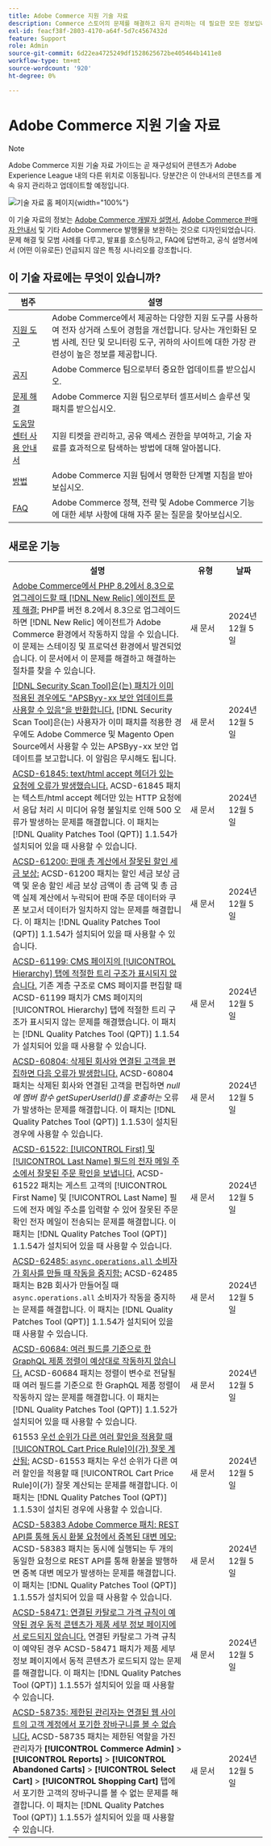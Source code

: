 ```yaml
---
title: Adobe Commerce 지원 기술 자료
description: Commerce 스토어의 문제를 해결하고 유지 관리하는 데 필요한 모든 정보입니다.
exl-id: feacf38f-2803-4170-a64f-5d7c4567432d
feature: Support
role: Admin
source-git-commit: 6d22ea4725249df1528625672be405464b1411e8
workflow-type: tm+mt
source-wordcount: '920'
ht-degree: 0%

---
```


# Adobe Commerce 지원 기술 자료

>[!NOTE]
>
>Adobe Commerce 지원 기술 자료 가이드는 곧 재구성되어 콘텐츠가 Adobe Experience League 내의 다른 위치로 이동됩니다. 당분간은 이 안내서의 콘텐츠를 계속 유지 관리하고 업데이트할 예정입니다.

![기술 자료 홈 페이지](../help/assets/knowledge-base-home-page-cover.jpg){width="100%"}

이 기술 자료의 정보는 [Adobe Commerce 개발자 설명서](https://developer.adobe.com/commerce/docs), [Adobe Commerce 판매자 안내서](https://experienceleague.adobe.com/docs/commerce-admin/user-guides/home.html?lang=ko) 및 기타 Adobe Commerce 발행물을 보완하는 것으로 디자인되었습니다. 문제 해결 및 모범 사례를 다루고, 발표를 호스팅하고, FAQ에 답변하고, 공식 설명서에서 (어떤 이유로든) 언급되지 않은 특정 시나리오를 강조합니다.

## 이 기술 자료에는 무엇이 있습니까?

| 범주 | 설명 |
| --- | --- |
| [지원 도구](/help/support-tools/overview.md) | Adobe Commerce에서 제공하는 다양한 지원 도구를 사용하여 전자 상거래 스토어 경험을 개선합니다. 당사는 개인화된 모범 사례, 진단 및 모니터링 도구, 귀하의 사이트에 대한 가장 관련성이 높은 정보를 제공합니다. |
| [공지](/help/announcements/overview.md) | Adobe Commerce 팀으로부터 중요한 업데이트를 받으십시오. |
| [문제 해결](/help/troubleshooting/overview.md) | Adobe Commerce 지원 팀으로부터 셀프서비스 솔루션 및 패치를 받으십시오. |
| [도움말 센터 사용 안내서](/help/help-center-guide/help-center/magento-help-center-user-guide.md) | 지원 티켓을 관리하고, 공유 액세스 권한을 부여하고, 기술 자료를 효과적으로 탐색하는 방법에 대해 알아봅니다. |
| [방법](/help/how-to/overview.md) | Adobe Commerce 지원 팀에서 명확한 단계별 지침을 받아 보십시오. |
| [FAQ](/help/faq/overview.md) | Adobe Commerce 정책, 전략 및 Adobe Commerce 기능에 대한 세부 사항에 대해 자주 묻는 질문을 찾아보십시오. |

## 새로운 기능

<table style="width:100%">
  <tr>
    <th style="width:70%">설명</th>
    <th style="width:15%">유형</th>
    <th style="width:15%">날짜</th>
  </tr>

<tr>
    <td>
    <a href="https://experienceleague.adobe.com/ko/docs/experience-cloud-kcs/kbarticles/ka-25301">Adobe Commerce에서 PHP 8.2에서 8.3으로 업그레이드할 때 [!DNL New Relic] 에이전트 문제 해결:</a> PHP를 버전 8.2에서 8.3으로 업그레이드하면 [!DNL New Relic] 에이전트가 Adobe Commerce 환경에서 작동하지 않을 수 있습니다. 이 문제는 스테이징 및 프로덕션 환경에서 발견되었습니다. 이 문서에서 이 문제를 해결하고 해결하는 절차를 찾을 수 있습니다.
    </td>
    <td>새 문서 </td>
    <td>2024년 12월 5일</td>
  </tr>

<tr>
    <td>
    <a href="https://experienceleague.adobe.com/ko/docs/experience-cloud-kcs/kbarticles/ka-25321">[!DNL Security Scan Tool]은(는) 패치가 이미 적용된 경우에도 "APSByy-xx 보안 업데이트를 사용할 수 있음"을 반환합니다.</a> [!DNL Security Scan Tool]은(는) 사용자가 이미 패치를 적용한 경우에도 Adobe Commerce 및 Magento Open Source에서 사용할 수 있는 APSByy-xx 보안 업데이트를 보고합니다. 이 알림은 무시해도 됩니다.
    </td>
    <td>새 문서 </td>
    <td>2024년 12월 5일</td>
  </tr>

<tr>
    <td>
    <a href="https://experienceleague.adobe.com/ko/docs/commerce-operations/tools/quality-patches-tool/patches-available-in-qpt/v1-1-54/acsd-61845-error-occurs-for-requests-with-text-html-accept-header">ACSD-61845: text/html accept 헤더가 있는 요청에 오류가 발생했습니다.</a> ACSD-61845 패치는 텍스트/html accept 헤더만 있는 HTTP 요청에서 응답 처리 시 미디어 유형 불일치로 인해 500 오류가 발생하는 문제를 해결합니다. 이 패치는 [!DNL Quality Patches Tool (QPT)] 1.1.54가 설치되어 있을 때 사용할 수 있습니다.
    </td>
    <td>새 문서 </td>
    <td>2024년 12월 5일</td>
  </tr>

<tr>
    <td>
    <a href="https://experienceleague.adobe.com/ko/docs/commerce-operations/tools/quality-patches-tool/patches-available-in-qpt/v1-1-54/acsd-61200-fixes-discount-tax-compensation-in-sales-total-calculations">ACSD-61200: 판매 총 계산에서 잘못된 할인 세금 보상:</a> ACSD-61200 패치는 할인 세금 보상 금액 및 운송 할인 세금 보상 금액이 총 금액 및 총 금액 실제 계산에서 누락되어 판매 주문 데이터와 쿠폰 보고서 데이터가 일치하지 않는 문제를 해결합니다. 이 패치는 [!DNL Quality Patches Tool (QPT)] 1.1.54가 설치되어 있을 때 사용할 수 있습니다.
    </td>
    <td>새 문서 </td>
    <td>2024년 12월 5일</td>
  </tr>

<tr>
    <td>
    <a href="https://experienceleague.adobe.com/ko/docs/commerce-operations/tools/quality-patches-tool/patches-available-in-qpt/v1-1-54/acsd-61199-cms-page-hierarchy-tab-doesnt-display-proper-tree-structure">ACSD-61199: CMS 페이지의 [!UICONTROL Hierarchy] 탭에 적절한 트리 구조가 표시되지 않습니다.</a> 기존 계층 구조로 CMS 페이지를 편집할 때 ACSD-61199 패치가 CMS 페이지의 [!UICONTROL Hierarchy] 탭에 적절한 트리 구조가 표시되지 않는 문제를 해결했습니다. 이 패치는 [!DNL Quality Patches Tool (QPT)] 1.1.54가 설치되어 있을 때 사용할 수 있습니다.
    </td>
    <td>새 문서 </td>
    <td>2024년 12월 5일</td>
  </tr>

<tr>
    <td>
    <a href="https://experienceleague.adobe.com/ko/docs/commerce-operations/tools/quality-patches-tool/patches-available-in-qpt/v1-1-53/acsd-60804-editing-customer-linked-to-deleted-company-causes-error">ACSD-60804: 삭제된 회사와 연결된 고객을 편집하면 다음 오류가 발생합니다.</a> ACSD-60804 패치는 삭제된 회사와 연결된 고객을 편집하면 <em>null에 멤버 함수 getSuperUserId()를 호출하는 </em> 오류가 발생하는 문제를 해결합니다. 이 패치는 [!DNL Quality Patches Tool (QPT)] 1.1.53이 설치된 경우에 사용할 수 있습니다.
    </td>
    <td>새 문서 </td>
    <td>2024년 12월 5일</td>
  </tr>

<tr>
    <td>
    <a href="https://experienceleague.adobe.com/ko/docs/commerce-operations/tools/quality-patches-tool/patches-available-in-qpt/v1-1-54/acsd-61522-email-in-name-fields-sends-invalid-order-confirmations">ACSD-61522: [!UICONTROL First] 및 [!UICONTROL Last Name] 필드의 전자 메일 주소에서 잘못된 주문 확인을 보냅니다.</a> ACSD-61522 패치는 게스트 고객의 [!UICONTROL First Name] 및 [!UICONTROL Last Name] 필드에 전자 메일 주소를 입력할 수 있어 잘못된 주문 확인 전자 메일이 전송되는 문제를 해결합니다. 이 패치는 [!DNL Quality Patches Tool (QPT)] 1.1.54가 설치되어 있을 때 사용할 수 있습니다.
    </td>
    <td>새 문서 </td>
    <td>2024년 12월 5일</td>
  </tr>

<tr>
    <td>
    <a href="https://experienceleague.adobe.com/ko/docs/commerce-operations/tools/quality-patches-tool/patches-available-in-qpt/v1-1-54/acsd-62485-async-operations-all-consumer-stops-working-when-company-is-created">ACSD-62485: <code>async.operations.all</code> 소비자가 회사를 만들 때 작동을 중지함:</a> ACSD-62485 패치는 B2B 회사가 만들어질 때 <code>async.operations.all</code> 소비자가 작동을 중지하는 문제를 해결합니다. 이 패치는 [!DNL Quality Patches Tool (QPT)] 1.1.54가 설치되어 있을 때 사용할 수 있습니다.
    </td>
    <td>새 문서 </td>
    <td>2024년 12월 5일</td>
  </tr>

<tr>
    <td>
    <a href="https://experienceleague.adobe.com/ko/docs/commerce-operations/tools/quality-patches-tool/patches-available-in-qpt/v1-1-52/acsd-60684-graphql-product-sorting-by-multiple-fields-does-not-work-as-expected">ACSD-60684: 여러 필드를 기준으로 한 GraphQL 제품 정렬이 예상대로 작동하지 않습니다.</a> ACSD-60684 패치는 정렬이 변수로 전달될 때 여러 필드를 기준으로 한 GraphQL 제품 정렬이 작동하지 않는 문제를 해결합니다. 이 패치는 [!DNL Quality Patches Tool (QPT)] 1.1.52가 설치되어 있을 때 사용할 수 있습니다.
    </td>
    <td>새 문서 </td>
    <td>2024년 12월 5일</td>
  </tr>

<tr>
    <td>
    61553 <a href="https://experienceleague.adobe.com/ko/docs/commerce-operations/tools/quality-patches-tool/patches-available-in-qpt/v1-1-53/acsd-61553-cart-price-rule-discounts-are-incorrectly-calculated-when-multiple-discounts-with-different-priorities-are-applied">우선 순위가 다른 여러 할인을 적용할 때 [!UICONTROL Cart Price Rule]이(가) 잘못 계산됨:</a> ACSD-61553 패치는 우선 순위가 다른 여러 할인을 적용할 때 [!UICONTROL Cart Price Rule]이(가) 잘못 계산되는 문제를 해결합니다. 이 패치는 [!DNL Quality Patches Tool (QPT)] 1.1.53이 설치된 경우에 사용할 수 있습니다.
    </td>
    <td>새 문서 </td>
    <td>2024년 12월 5일</td>
  </tr>

<tr>
    <td>
    <a href="https://experienceleague.adobe.com/ko/docs/commerce-operations/tools/quality-patches-tool/patches-available-in-qpt/v1-1-55/acsd-58383-duplicate-credit-memos-from-simultaneous-refund-requests-via-rest-api">ACSD-58383 Adobe Commerce 패치: REST API를 통해 동시 환불 요청에서 중복된 대변 메모:</a> ACSD-58383 패치는 동시에 실행되는 두 개의 동일한 요청으로 REST API를 통해 환불을 발행하면 중복 대변 메모가 발생하는 문제를 해결합니다. 이 패치는 [!DNL Quality Patches Tool (QPT)] 1.1.55가 설치되어 있을 때 사용할 수 있습니다.
    </td>
    <td>새 문서 </td>
    <td>2024년 12월 5일</td>
  </tr>

<tr>
    <td>
    <a href="https://experienceleague.adobe.com/ko/docs/commerce-operations/tools/quality-patches-tool/patches-available-in-qpt/v1-1-55/acsd-58471-dynamic-content-fails-load-product-detail-page">ACSD-58471: 연결된 카탈로그 가격 규칙이 예약된 경우 동적 콘텐츠가 제품 세부 정보 페이지에서 로드되지 않습니다.</a> 연결된 카탈로그 가격 규칙이 예약된 경우 ACSD-58471 패치가 제품 세부 정보 페이지에서 동적 콘텐츠가 로드되지 않는 문제를 해결합니다. 이 패치는 [!DNL Quality Patches Tool (QPT)] 1.1.55가 설치되어 있을 때 사용할 수 있습니다.
    </td>
    <td>새 문서 </td>
    <td>2024년 12월 5일</td>
  </tr>

<tr>
    <td>
    <a href="https://experienceleague.adobe.com/ko/docs/commerce-operations/tools/quality-patches-tool/patches-available-in-qpt/v1-1-55/acsd-58735-restricted-admin-cant-view-abandoned-shopping-carts">ACSD-58735: 제한된 관리자는 연결된 웹 사이트의 고객 계정에서 포기한 장바구니를 볼 수 없습니다.</a> ACSD-58735 패치는 제한된 역할을 가진 관리자가 <strong>[!UICONTROL Commerce Admin]</strong> &gt; <strong>[!UICONTROL Reports]</strong> &gt; <strong>[!UICONTROL Abandoned Carts]</strong> &gt; <strong>[!UICONTROL Select Cart]</strong> &gt; <strong>[!UICONTROL Shopping Cart]</strong> 탭에서 포기한 고객의 장바구니를 볼 수 없는 문제를 해결합니다. 이 패치는 [!DNL Quality Patches Tool (QPT)] 1.1.55가 설치되어 있을 때 사용할 수 있습니다.
    </td>
    <td>새 문서 </td>
    <td>2024년 12월 5일</td>
  </tr>
</table>
